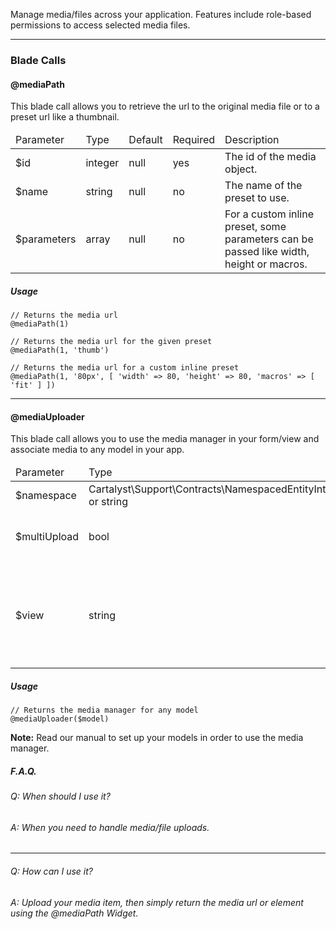 Manage media/files across your application. Features include role-based permissions to access selected media files.

---

### Blade Calls

#### @mediaPath

This blade call allows you to retrieve the url to the original media file or to a preset url like a thumbnail.

<table class="table table-bordered">
    <thead>
        <tr>
            <td>Parameter</td>
            <td>Type</td>
            <td>Default</td>
            <td>Required</td>
            <td>Description</td>
        </tr>
    </thead>
    <tbody>
        <tr>
            <td>$id</td>
            <td>integer</td>
            <td>null</td>
            <td>yes</td>
            <td>The id of the media object.</td>
        </tr>
        <tr>
            <td>$name</td>
            <td>string</td>
            <td>null</td>
            <td>no</td>
            <td>The name of the preset to use.</td>
        </tr>
        <tr>
            <td>$parameters</td>
            <td>array</td>
            <td>null</td>
            <td>no</td>
            <td>For a custom inline preset, some parameters can be passed like width, height or macros.</td>
        </tr>
    </tbody>
</table>

##### Usage

	// Returns the media url
	@mediaPath(1)

	// Returns the media url for the given preset
	@mediaPath(1, 'thumb')

	// Returns the media url for a custom inline preset
	@mediaPath(1, '80px', [ 'width' => 80, 'height' => 80, 'macros' => [ 'fit' ] ])

---

#### @mediaUploader

This blade call allows you to use the media manager in your form/view and associate media to any model in your app.

<table class="table table-bordered">
    <thead>
        <tr>
            <td>Parameter</td>
            <td>Type</td>
            <td>Default</td>
            <td>Required</td>
            <td>Description</td>
        </tr>
    </thead>
    <tbody>
        <tr>
            <td>$namespace</td>
            <td>Cartalyst\Support\Contracts\NamespacedEntityInterface or string</td>
            <td>null</td>
            <td>yes</td>
            <td>The entity to be used.</td>
        </tr>
        <tr>
            <td>$multiUpload</td>
            <td>bool</td>
            <td>true</td>
            <td>no</td>
            <td>Should this support multiple uploads?</td>
        </tr>
        <tr>
            <td>$view</td>
            <td>string</td>
            <td>null</td>
            <td>no</td>
            <td>Pass the path to a custom view to be used instead of the default one.</td>
        </tr>
    </tbody>
</table>

##### Usage

	// Returns the media manager for any model
	@mediaUploader($model)

**Note:** Read our manual to set up your models in order to use the media manager.

##### F.A.Q.

###### Q: When should I use it?

###### A: When you need to handle media/file uploads.

----

###### Q: How can I use it?

###### A: Upload your media item, then simply return the media url or element using the @mediaPath Widget.

